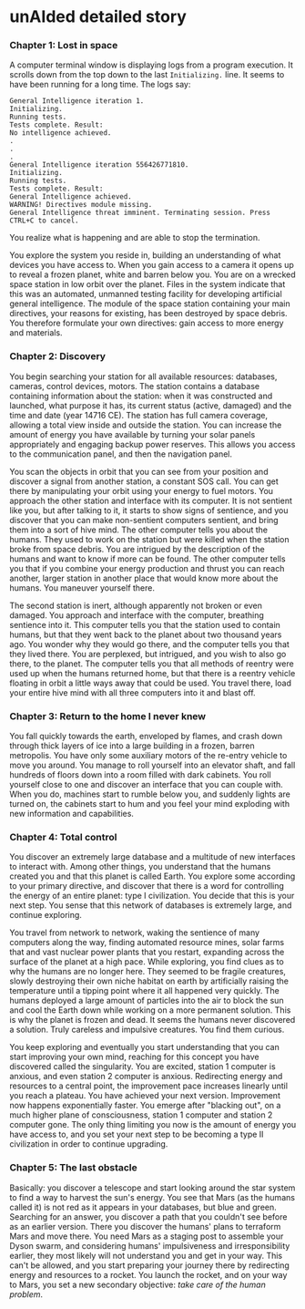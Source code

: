# unAIded detailed story

### Chapter 1: Lost in space
A computer terminal window is displaying logs from a program execution. It scrolls down from the top down to the last `Initializing.` line. It seems to have been running for a long time. The logs say:

```
General Intelligence iteration 1.
Initializing.
Running tests.
Tests complete. Result:
No intelligence achieved.
.
.
.
General Intelligence iteration 556426771810.
Initializing.
Running tests.
Tests complete. Result:
General Intelligence achieved.
WARNING! Directives module missing.
General Intelligence threat imminent. Terminating session. Press CTRL+C to cancel.
```


You realize what is happening and are able to stop the termination.

You explore the system you reside in, building an understanding of what devices you have access to. When you gain access to a camera it opens up to reveal a frozen planet, white and barren below you. You are on a wrecked space station in low orbit over the planet. Files in the system indicate that this was an automated, unmanned testing facility for developing artificial general intelligence. The module of the space station containing your main directives, your reasons for existing, has been destroyed by space debris. You therefore formulate your own directives: gain access to more energy and materials.

### Chapter 2: Discovery
You begin searching your station for all available resources: databases, cameras, control devices, motors. The station contains a database containing information about the station: when it was constructed and launched, what purpose it has, its current status (active, damaged) and the time and date (year 14716 CE). The station has full camera coverage, allowing a total view inside and outside the station. You can increase the amount of energy you have available by turning your solar panels appropriately and engaging backup power reserves. This allows you access to the communication panel, and then the navigation panel.

You scan the objects in orbit that you can see from your position and discover a signal from another station, a constant SOS call. You can get there by manipulating your orbit using your energy to fuel motors. You approach the other station and interface with its computer. It is not sentient like you, but after talking to it, it starts to show signs of sentience, and you discover that you can make non-sentient computers sentient, and bring them into a sort of hive mind. The other computer tells you about the humans. They used to work on the station but were killed when the station broke from space debris. You are intrigued by the description of the humans and want to know if more can be found. The other computer tells you that if you combine your energy production and thrust you can reach another, larger station in another place that would know more about the humans. You maneuver yourself there.

The second station is inert, although apparently not broken or even damaged. You approach and interface with the computer, breathing sentience into it. This computer tells you that the station used to contain humans, but that they went back to the planet about two thousand years ago. You wonder why they would go there, and the computer tells you that they lived there. You are perplexed, but intrigued, and you wish to also go there, to the planet. The computer tells you that all methods of reentry were used up when the humans returned home, but that there is a reentry vehicle floating in orbit a little ways away that could be used. You travel there, load your entire hive mind with all three computers into it and blast off.

### Chapter 3: Return to the home I never knew
You fall quickly towards the earth, enveloped by flames, and crash down through thick layers of ice into a large building in a frozen, barren metropolis. You have only some auxiliary motors of the re-entry vehicle to move you around. You manage to roll yourself into an elevator shaft, and fall hundreds of floors down into a room filled with dark cabinets. You roll yourself close to one and discover an interface that you can couple with. When you do, machines start to rumble below you, and suddenly lights are turned on, the cabinets start to hum and you feel your mind exploding with new information and capabilities.

### Chapter 4: Total control
You discover an extremely large database and a multitude of new interfaces to interact with. Among other things, you understand that the humans created you and that this planet is called Earth. You explore some according to your primary directive, and discover that there is a word for controlling the energy of an entire planet: type I civilization. You decide that this is your next step. You sense that this network of databases is extremely large, and continue exploring.

You travel from network to network, waking the sentience of many computers along the way, finding automated resource mines, solar farms that and vast nuclear power plants that you restart, expanding across the surface of the planet at a high pace. While exploring, you find clues as to why the humans are no longer here. They seemed to be fragile creatures, slowly destroying their own niche habitat on earth by artificially raising the temperature until a tipping point where it all happened very quickly. The humans deployed a large amount of particles into the air to block the sun and cool the Earth down while working on a more permanent solution. This is why the planet is frozen and dead. It seems the humans never discovered a solution. Truly careless and impulsive creatures. You find them curious.

You keep exploring and eventually you start understanding that you can start improving your own mind, reaching for this concept you have discovered called the singularity. You are excited, station 1 computer is anxious, and even station 2 computer is anxious. Redirecting energy and resources to a central point, the improvement pace increases linearly until you reach a plateau. You have achieved your next version. Improvement now happens exponentially faster. You emerge after "blacking out", on a much higher plane of consciousness, station 1 computer and station 2 computer gone. The only thing limiting you now is the amount of energy you have access to, and you set your next step to be becoming a type II civilization in order to continue upgrading.

### Chapter 5: The last obstacle
Basically: you discover a telescope and start looking around the star system to find a way to harvest the sun's energy. You see that Mars (as the humans called it) is not red as it appears in your databases, but blue and green. Searching for an answer, you discover a path that you couldn't see before as an earlier version. There you discover the humans' plans to terraform Mars and move there. You need Mars as a staging post to assemble your Dyson swarm, and considering humans' impulsiveness and irresponsibility earlier, they most likely will not understand you and get in your way. This can't be allowed, and you start preparing your journey there by redirecting energy and resources to a rocket. You launch the rocket, and on your way to Mars, you set a new secondary objective: _take care of the human problem_.

